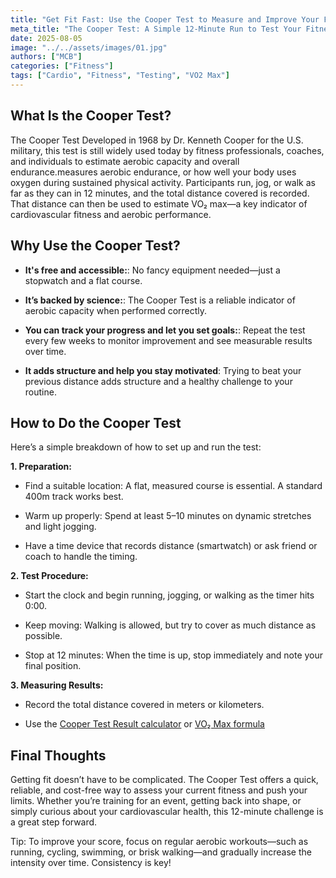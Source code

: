 ```yaml
---
title: "Get Fit Fast: Use the Cooper Test to Measure and Improve Your Fitness"
meta_title: "The Cooper Test: A Simple 12-Minute Run to Test Your Fitness and Boost Endurance"
date: 2025-08-05
image: "../../assets/images/01.jpg"
authors: ["MCB"]
categories: ["Fitness"]
tags: ["Cardio", "Fitness", "Testing", "VO2 Max"]
---
```


## What Is the Cooper Test?

The Cooper Test Developed in 1968 by Dr. Kenneth Cooper for the U.S. military, this test is still widely used today by fitness professionals, coaches, and individuals to estimate aerobic capacity and overall endurance.measures aerobic endurance, or how well your body uses oxygen during sustained physical activity. Participants run, jog, or walk as far as they can in 12 minutes, and the total distance covered is recorded. That distance can then be used to estimate VO₂ max—a key indicator of cardiovascular fitness and aerobic performance.

## Why Use the Cooper Test?
- **It's free and accessible:**:  No fancy equipment needed—just a stopwatch and a flat course.

- **It’s backed by science:**: The Cooper Test is a reliable indicator of aerobic capacity when performed correctly.

- **You can track your progress and let you set goals:**: Repeat the test every few weeks to monitor improvement and see measurable results over time.

- **It adds structure and help you stay motivated**: Trying to beat your previous distance adds structure and a healthy challenge to your routine.

## How to Do the Cooper Test

Here’s a simple breakdown of how to set up and run the test:

**1. Preparation:**

* Find a suitable location: A flat, measured course is essential. A standard 400m track works best.

- Warm up properly: Spend at least 5–10 minutes on dynamic stretches and light jogging.

+ Have a time device that records distance (smartwatch) or ask friend or coach to handle the timing.

**2. Test Procedure:**

* Start the clock and begin running, jogging, or walking as the timer hits 0:00.

- Keep moving: Walking is allowed, but try to cover as much distance as possible.

+ Stop at 12 minutes: When the time is up, stop immediately and note your final position.

**3. Measuring Results:**

* Record the total distance covered in meters or kilometers.

- Use the [Cooper Test Result calculator](https://en.wikipedia.org/wiki/Cooper_test) or  [VO₂ Max formula](https://en.wikipedia.org/wiki/VO2_max)

## Final Thoughts

Getting fit doesn’t have to be complicated. The Cooper Test offers a quick, reliable, and cost-free way to assess your current fitness and push your limits. Whether you’re training for an event, getting back into shape, or simply curious about your cardiovascular health, this 12-minute challenge is a great step forward.

Tip: To improve your score, focus on regular aerobic workouts—such as running, cycling, swimming, or brisk walking—and gradually increase the intensity over time. Consistency is key!


